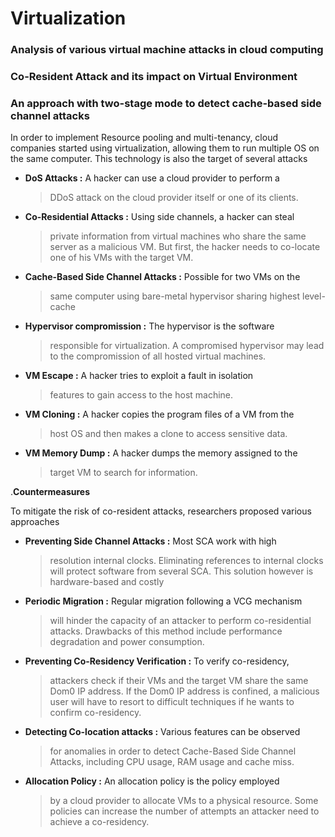 # Virtualization

### Analysis of various virtual machine attacks in cloud computing

### Co-Resident Attack and its impact on Virtual Environment

### An approach with two-stage mode to detect cache-based side channel attacks

In order to implement Resource pooling and multi-tenancy, cloud
companies started using virtualization, allowing them to run multiple OS
on the same computer. This technology is also the target of several
attacks

-   **DoS Attacks :** A hacker can use a cloud provider to perform a
    > DDoS attack on the cloud provider itself or one of its clients.

-   **Co-Residential Attacks :** Using side channels, a hacker can steal
    > private information from virtual machines who share the same
    > server as a malicious VM. But first, the hacker needs to co-locate
    > one of his VMs with the target VM.

-   **Cache-Based Side Channel Attacks :** Possible for two VMs on the
    > same computer using bare-metal hypervisor sharing highest
    > level-cache

-   **Hypervisor compromission :** The hypervisor is the software
    > responsible for virtualization. A compromised hypervisor may lead
    > to the compromission of all hosted virtual machines.

-   **VM Escape :** A hacker tries to exploit a fault in isolation
    > features to gain access to the host machine.

-   **VM Cloning :** A hacker copies the program files of a VM from the
    > host OS and then makes a clone to access sensitive data.

-   **VM Memory Dump :** A hacker dumps the memory assigned to the
    > target VM to search for information.

.**Countermeasures**

To mitigate the risk of co-resident attacks, researchers proposed
various approaches

-   **Preventing Side Channel Attacks :** Most SCA work with high
    > resolution internal clocks. Eliminating references to internal
    > clocks will protect software from several SCA. This solution
    > however is hardware-based and costly

-   **Periodic Migration :** Regular migration following a VCG mechanism
    > will hinder the capacity of an attacker to perform co-residential
    > attacks. Drawbacks of this method include performance degradation
    > and power consumption.

-   **Preventing Co-Residency Verification :** To verify co-residency,
    > attackers check if their VMs and the target VM share the same Dom0
    > IP address. If the Dom0 IP address is confined, a malicious user
    > will have to resort to difficult techniques if he wants to confirm
    > co-residency.

-   **Detecting Co-location attacks :** Various features can be observed
    > for anomalies in order to detect Cache-Based Side Channel Attacks,
    > including CPU usage, RAM usage and cache miss.

-   **Allocation Policy :** An allocation policy is the policy employed
    > by a cloud provider to allocate VMs to a physical resource. Some
    > policies can increase the number of attempts an attacker need to
    > achieve a co-residency.
